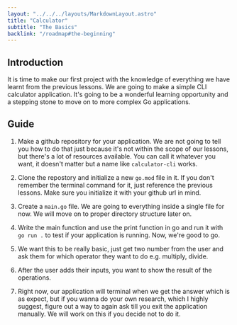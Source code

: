 ```yaml
---
layout: "../../../layouts/MarkdownLayout.astro"
title: "Calculator"
subtitle: "The Basics"
backlink: "/roadmap#the-beginning"
---
```


## Introduction

It is time to make our first project with the knowledge of everything we have learnt from the previous lessons. We are going to make a simple CLI calculator application. It's going to be a wonderful learning opportunity and a stepping stone to move on to more complex Go applications.

## Guide

1. Make a github repository for your application. We are not going to tell you how to do that just because it's not within the scope of our lessons, but there's a lot of resources available. You can call it whatever you want, it doesn't matter but a name like `calculator-cli` works.

2. Clone the repostory and initialize a new `go.mod` file in it. If you don't remember the terminal command for it, just reference the previous lessons. Make sure you initialize it with your github url in mind.

3. Create a `main.go` file. We are going to everything inside a single file for now. We will move on to proper directory structure later on.

4. Write the main function and use the print function in go and run it with `go run .` to test if your application is running. Now, we're good to go.

5. We want this to be really basic, just get two number from the user and ask them for which operator they want to do e.g. multiply, divide.

6. After the user adds their inputs, you want to show the result of the operations.

7. Right now, our application will terminal when we get the answer which is as expect, but if you wanna do your own research, which I highly suggest, figure out a way to again ask till you exit the application manually. We will work on this if you decide not to do it.
